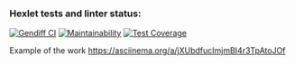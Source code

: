 ### Hexlet tests and linter status:

<!-- [![Actions Status](https://github.com/ymeu/frontend-project-46/workflows/hexlet-check/badge.svg)](https://github.com/ymeu/frontend-project-46/actions) -->
[![Gendiff CI](https://github.com/ymeu/frontend-project-46/actions/workflows/gendiff.yml/badge.svg)](https://github.com/ymeu/frontend-project-46/actions/workflows/gendiff.yml)
[![Maintainability](https://api.codeclimate.com/v1/badges/5d57649d06b0f446da42/maintainability)](https://codeclimate.com/github/ymeu/frontend-project-46/maintainability)
[![Test Coverage](https://api.codeclimate.com/v1/badges/5d57649d06b0f446da42/test_coverage)](https://codeclimate.com/github/ymeu/frontend-project-46/test_coverage)

Example of the work
https://asciinema.org/a/jXUbdfucImjmBI4r3TpAtoJOf
